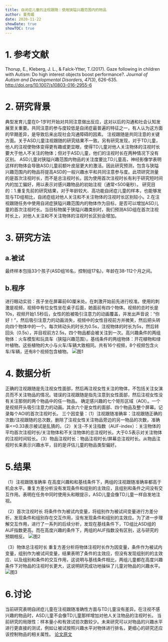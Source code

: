 ```yaml
---
title: 自闭症儿童的注视跟随：使用狭隘兴趣范围内的物品
author: 夏秀媚
date: 2020-11-22
showDate: true
showTOC: true
---
```

# 1. 参考文献
Thorup, E., Kleberg, J. L., & Falck-Ytter, T.(2017). Gaze following in children with Autism: Do high interest objects boost performance?. *Journal of Autism and Developmental Disorders, 47*(3), 626-635. http://doi.org/10.1007/s10803-016-2955-6
# 2. 研究背景
典型发育儿童在0-1岁时开始对共同注意做出反应，这对以后的沟通和社会认知发展至关重要。共同注意的参与度较低是自闭症最普遍的特征之一，有人认为这方面的早期差异，是导致后来出现社会沟通障碍的因素。
注视跟随是共同注意的关键方面。关于ASD儿童注视跟随的研究结果不一致。另有研究发现，对于TD儿童，他人的注视使物体变得更有趣或更显眼，使得TD儿童对他人关注物体的注视时长要大于他人不关注的物体；但对于ASD儿童，他们的注视时长在两种情况下没有区别。
ASD儿童对狭隘兴趣范围内物品的关注度要比TD儿童高，神经影像学表明这样的物体会导致ASD儿童前额叶皮层更大的激活。因此研究预测，包含与狭隘兴趣范围内的物品将提高ASD的一般兴趣水平和共同注意参与度。此项研究测量的是首次注视时长，而不是总注视时长。因为使用首次注视时长有利于研究短时间内的加工偏好，用以表示对感兴趣物品的初始注视（通常<500毫秒）。
研究目的：1.重复先前的研究结果，对于年龄较大、高功能自闭症儿童的样本，也能够发现与TD组相比，自闭症组对他人关注和不关注物体的注视时长区别较小。2.在注视跟随任务中使用自闭症狭隘兴趣范围内的物体作为目标，是否可以增加ASD儿童的首次注视时长。当目标物属于狭隘兴趣类别时，我们预测ASD组在首次注视时长上，对他人关注和不关注物体的注视时长区别会增加。

# 3. 研究方法
## a.被试
最终样本包括33个孩子(ASD组16名，控制组17名)，年龄在38-112个月之间。

## b.程序
进行眼动实验：孩子坐在屏幕前60厘米处。在刺激开始前先进行校准。使用的刺激是视频，视频中有位女性坐在桌子后面，她面前有四个物体。视频的总时长是10s，视频开始1.5秒后，女性的脸被吸引注意力的动画覆盖，并发出声音说：“你好！”，然后吸引注意力的动画消失，视频中的女性目视前方并微笑，然后把头转向四个物体中的一个。每次转动头的时长为0.5s，注视物体的时长为5s，然后转回头（0.5s），并目视前方2.5s，四个物品都会被关注到一次。高兴趣条件的两组物体：火车模型和玩具车（狭隘兴趣范围）。基线条件的两组物体：开花植物和绿叶植物。这些植物的大小与火车/车辆大致相同。共有16个视频，8个视频包含火车/车辆，还有8个视频包含植物。
![图1](../Supporting_Information/2020-11-22-XXM2-Fig-1.png)

# 4. 数据分析
正确的注视跟随是先注视女性面部，然后再注视女性关注的物体，不包括关注女演员而不关注物品的情况。错误的注视跟随是指先注意到女性面部，然后注视女性没有关注那侧的两个物品中的任一物品。
确定感兴趣的七个矩形区域（AOI）。一个是视频开头吸引注意力的动画。其余六个是女性的面部、四个物品及整个屏幕。记录每个AOI的首次注视时长。
三个因变量：（1）注视跟随准确率：注视跟随正确的次数/注视跟随的总次数，删除了注视女性关注物品旁边的另一物品的次数，准确率<=0.33表示被试是乱猜的。（2）关注-不关注指数（AUF-index）：关注物体的平均首次注视时长/关注物体和不关注物体的总注视时长。大于0.5表示对关注物体的注视时间较长。（3）物品注视时长：物品注视时长/屏幕总注视时长。从物品注视时长来表示兴趣水平，目的是评估儿童的物品类型偏好。

# 5.结果
（1）注视跟随准确率
在高度兴趣和和基线条件下，两组的注视跟随准确率都高于机会水平。重复方差分析没有发现条件和组别的主效应，且组别和条件之间没有交互作用。表明在任务中同时使用头和眼提示，ASD儿童会像TD儿童一样自发地注视。

（2）首次注视时长
将条件作为被试内变量，将组别作为被试间变量进行方差分析，发现条件和组别存在交互作用，没有发现条件和组别的主效应。为了进一步理解交互作用，进行了一系列的后续分析，发现在基线条件下，TD组比ASD组的AUF指数更高。而在高度兴趣的条件下，两组的AUF指数没有区别，这与研究的预期相反。
![图2](../Supporting_Information/2020-11-22-XXM2-Fig-2.png)

（3）物体总注视时长
重复方差分析将物体注视时长作为因变量，条件作为被试内变量，组别作为被试间变量，结果表明了条件的主效应，但没有发现组别的的主效应、以及组别和条件的交互作用，这说明与基线条件相比，两组儿童都在高度兴趣条件下对物品的注视时长更大，这说明研究成功地操纵了儿童对物品的兴趣水平。
![图3](../Supporting_Information/2020-11-22-XXM2-Fig-3.png)

# 6.讨论
当前研究表明自闭症儿童在注视跟随准确性方面与TD儿童没有差异。在注视不感兴趣的物品时，ASD儿童不会像TD儿童那样增加对他人关注物品的注视时长。
当前研究的局限性：样本量小和有效试验次数较少。未来研究可以对物品的兴趣水平进行更直接的测试，例如让被试按照兴趣水平对物体进行排名，更细心的研究还应该控制物品的相关属性。
[论文原文](../Source_Files/2020-11-22-XXM2.pdf)










